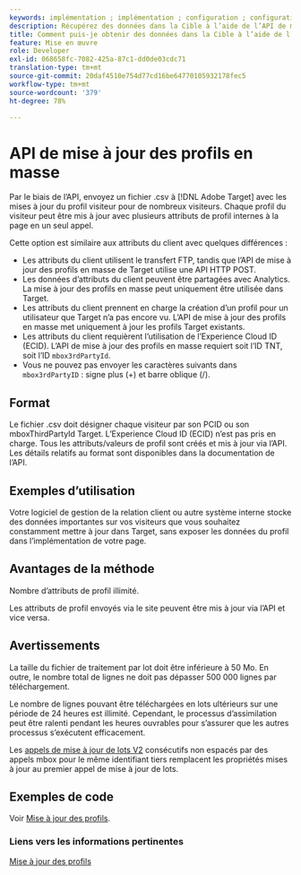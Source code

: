 ```yaml
---
keywords: implémentation ; implémentation ; configuration ; configuration ; mise à jour du profil en bloc
description: Récupérez des données dans la Cible à l’aide de l’API de mise à jour de profil en masse.
title: Comment puis-je obtenir des données dans la Cible à l’aide de l’API de mise à jour du Profil en bloc ?
feature: Mise en œuvre
role: Developer
exl-id: 068658fc-7082-425a-87c1-dd0de03cdc71
translation-type: tm+mt
source-git-commit: 20daf4510e754d77cd16be64770105932178fec5
workflow-type: tm+mt
source-wordcount: '379'
ht-degree: 78%

---
```


# API de mise à jour des profils en masse

Par le biais de l’API, envoyez un fichier .csv à [!DNL Adobe Target] avec les mises à jour du profil visiteur pour de nombreux visiteurs. Chaque profil du visiteur peut être mis à jour avec plusieurs attributs de profil internes à la page en un seul appel.

Cette option est similaire aux attributs du client avec quelques différences :

* Les attributs du client utilisent le transfert FTP, tandis que l’API de mise à jour des profils en masse de Target utilise une API HTTP POST.
* Les données d’attributs du client peuvent être partagées avec Analytics. La mise à jour des profils en masse peut uniquement être utilisée dans Target.
* Les attributs du client prennent en charge la création d’un profil pour un utilisateur que Target n’a pas encore vu. L’API de mise à jour des profils en masse met uniquement à jour les profils Target existants.
* Les attributs du client requièrent l’utilisation de l’Experience Cloud ID (ECID). L’API de mise à jour des profils en masse requiert soit l’ID TNT, soit l’ID `mbox3rdPartyId`.
* Vous ne pouvez pas envoyer les caractères suivants dans `mbox3rdPartyID` : signe plus (+) et barre oblique (/).

## Format

Le fichier .csv doit désigner chaque visiteur par son PCID ou son mboxThirdPartyId Target. L’Experience Cloud ID (ECID) n’est pas pris en charge. Tous les attributs/valeurs de profil sont créés et mis à jour via l’API. Les détails relatifs au format sont disponibles dans la documentation de l’API.

## Exemples d’utilisation

Votre logiciel de gestion de la relation client ou autre système interne stocke des données importantes sur vos visiteurs que vous souhaitez constamment mettre à jour dans Target, sans exposer les données du profil dans l’implémentation de votre page.

## Avantages de la méthode

Nombre d’attributs de profil illimité.

Les attributs de profil envoyés via le site peuvent être mis à jour via l’API et vice versa.

## Avertissements

La taille du fichier de traitement par lot doit être inférieure à 50 Mo. En outre, le nombre total de lignes ne doit pas dépasser 500 000 lignes par téléchargement.

Le nombre de lignes pouvant être téléchargées en lots ultérieurs sur une période de 24 heures est illimité. Cependant, le processus d’assimilation peut être ralenti pendant les heures ouvrables pour s’assurer que les autres processus s’exécutent efficacement.

Les [appels de mise à jour de lots V2](https://developers.adobetarget.com/api/#updating-profiles) consécutifs non espacés par des appels mbox pour le même identifiant tiers remplacent les propriétés mises à jour au premier appel de mise à jour de lots.

## Exemples de code

Voir [Mise à jour des profils](https://developers.adobetarget.com/api/#updating-profiles).

### Liens vers les informations pertinentes

[Mise à jour des profils](https://developers.adobetarget.com/api/#updating-profiles)
